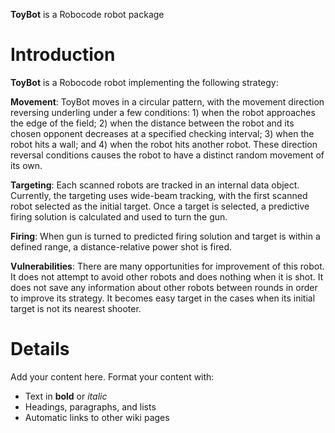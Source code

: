 **ToyBot** is a Robocode robot package

# Introduction #

**ToyBot** is a Robocode robot implementing the following strategy:

**Movement**: ToyBot moves in a circular pattern, with the movement direction reversing underling under a few conditions: 1) when the robot approaches the edge of the field; 2) when the distance between the robot and its chosen opponent decreases at a specified checking interval; 3) when the robot hits a wall; and 4) when the robot hits another robot. These direction reversal conditions causes the robot to have a distinct random movement of its own.

**Targeting**: Each scanned robots are tracked in an internal data object. Currently, the targeting uses wide-beam tracking, with the first scanned robot selected as the initial target. Once a target is selected, a predictive firing solution is calculated and used to turn the gun.

**Firing**: When gun is turned to predicted firing solution and target is within a defined range, a distance-relative power shot is fired.

**Vulnerabilities**: There are many opportunities for improvement of this robot. It does not attempt to avoid other robots and does nothing when it is shot. It does not save any information about other robots between rounds in order to improve its strategy. It becomes easy target in the cases when its initial target is not its nearest shooter.

# Details #

Add your content here.  Format your content with:
  * Text in **bold** or _italic_
  * Headings, paragraphs, and lists
  * Automatic links to other wiki pages